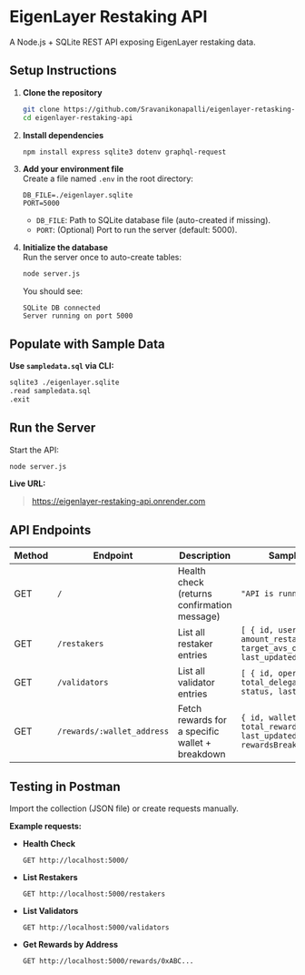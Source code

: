 # EigenLayer Restaking API

A Node.js + SQLite REST API exposing EigenLayer restaking data.

## Setup Instructions

1. **Clone the repository**
    ```bash
    git clone https://github.com/Sravanikonapalli/eigenlayer-retasking-task.git
    cd eigenlayer-restaking-api
    ```

2. **Install dependencies**
    ```bash
    npm install express sqlite3 dotenv graphql-request
    ```

3. **Add your environment file**  
    Create a file named `.env` in the root directory:
    ```env
    DB_FILE=./eigenlayer.sqlite
    PORT=5000
    ```
    - `DB_FILE`: Path to SQLite database file (auto-created if missing).
    - `PORT`: (Optional) Port to run the server (default: 5000).

4. **Initialize the database**  
    Run the server once to auto-create tables:
    ```bash
    node server.js
    ```
    You should see:
    ```
    SQLite DB connected
    Server running on port 5000
    ```

##  Populate with Sample Data

**Use `sampledata.sql` via CLI:**
```bash
sqlite3 ./eigenlayer.sqlite
.read sampledata.sql
.exit
```

## Run the Server

Start the API:
```bash
node server.js
```

**Live URL:**  
> https://eigenlayer-restaking-api.onrender.com

##  API Endpoints

| Method | Endpoint                       | Description                                   | Sample Response |
|--------|------------------------------- |-----------------------------------------------|----------------|
| GET    | `/`                            | Health check (returns confirmation message)    | `"API is running"` |
| GET    | `/restakers`                   | List all restaker entries                     | `[ { id, user_address, amount_restaked_steth, target_avs_operator_address, last_updated }, ... ]` |
| GET    | `/validators`                  | List all validator entries                    | `[ { id, operator_address, total_delegated_stake_steth, status, last_updated }, ... ]` |
| GET    | `/rewards/:wallet_address`     | Fetch rewards for a specific wallet + breakdown| `{ id, wallet_address, total_rewards_received_steth, last_updated, rewardsBreakdown: [...]}` |

## Testing in Postman

Import the collection (JSON file) or create requests manually.

**Example requests:**

- **Health Check**
  ```http
  GET http://localhost:5000/
  ```

- **List Restakers**
  ```http
  GET http://localhost:5000/restakers
  ```

- **List Validators**
  ```http
  GET http://localhost:5000/validators
  ```

- **Get Rewards by Address**
  ```http
  GET http://localhost:5000/rewards/0xABC...
  ```

